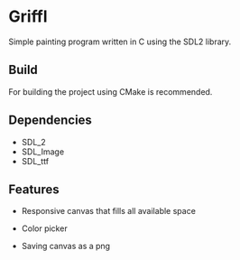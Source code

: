 # Griffl

Simple painting program written in C using the SDL2 library.

## Build

For building the project using CMake is recommended.

## Dependencies

* SDL_2
* SDL_Image
* SDL_ttf

## Features

* Responsive canvas that fills all available space
+ Color picker
* Saving canvas as a png

